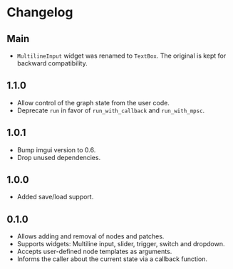 # Changelog

## Main

* `MultilineInput` widget was renamed to `TextBox`. The original is kept for
  backward compatibility.

## 1.1.0

* Allow control of the graph state from the user code.
* Deprecate `run` in favor of `run_with_callback` and `run_with_mpsc`.

## 1.0.1

* Bump imgui version to 0.6.
* Drop unused dependencies.

## 1.0.0

* Added save/load support.

## 0.1.0

* Allows adding and removal of nodes and patches.
* Supports widgets: Multiline input, slider, trigger, switch and dropdown.
* Accepts user-defined node templates as arguments.
* Informs the caller about the current state via a callback function.
